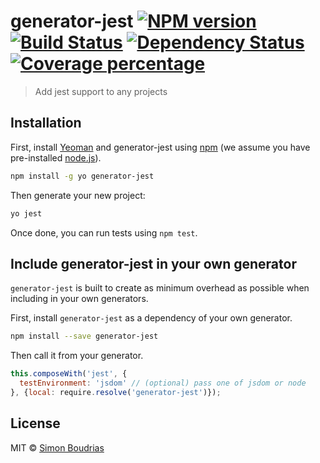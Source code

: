 # generator-jest [![NPM version][npm-image]][npm-url] [![Build Status][travis-image]][travis-url] [![Dependency Status][daviddm-image]][daviddm-url] [![Coverage percentage][coveralls-image]][coveralls-url]
> Add jest support to any projects

## Installation

First, install [Yeoman](http://yeoman.io) and generator-jest using [npm](https://www.npmjs.com/) (we assume you have pre-installed [node.js](https://nodejs.org/)).

```bash
npm install -g yo generator-jest
```

Then generate your new project:

```bash
yo jest
```

Once done, you can run tests using `npm test`.

## Include generator-jest in your own generator

`generator-jest` is built to create as minimum overhead as possible when including in your own generators.

First, install `generator-jest` as a dependency of your own generator.

```bash
npm install --save generator-jest
```

Then call it from your generator.

```js
this.composeWith('jest', {
  testEnvironment: 'jsdom' // (optional) pass one of jsdom or node
}, {local: require.resolve('generator-jest')});
```

## License

MIT © [Simon Boudrias](https://github.com/SBoudrias)


[npm-image]: https://badge.fury.io/js/generator-jest.svg
[npm-url]: https://npmjs.org/package/generator-jest
[travis-image]: https://travis-ci.org/SBoudrias/generator-jest.svg?branch=master
[travis-url]: https://travis-ci.org/SBoudrias/generator-jest
[daviddm-image]: https://david-dm.org/SBoudrias/generator-jest.svg?theme=shields.io
[daviddm-url]: https://david-dm.org/SBoudrias/generator-jest
[coveralls-image]: https://coveralls.io/repos/SBoudrias/generator-jest/badge.svg
[coveralls-url]: https://coveralls.io/r/SBoudrias/generator-jest
